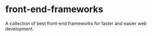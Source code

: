 front-end-frameworks
====================

A collection of best front-end frameworks for faster and easier web development.